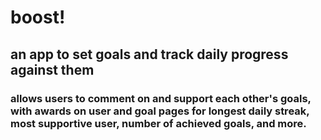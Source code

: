 # boost!

## an app to set goals and track daily progress against them

### allows users to comment on and support each other's goals, with awards on user and goal pages for longest daily streak, most supportive user, number of achieved goals, and more.
